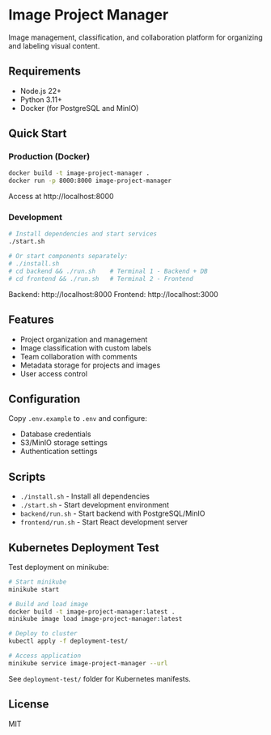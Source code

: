 # Image Project Manager

Image management, classification, and collaboration platform for organizing and labeling visual content.

## Requirements

- Node.js 22+
- Python 3.11+
- Docker (for PostgreSQL and MinIO)

## Quick Start

### Production (Docker)

```bash
docker build -t image-project-manager .
docker run -p 8000:8000 image-project-manager
```

Access at http://localhost:8000

### Development

```bash
# Install dependencies and start services
./start.sh

# Or start components separately:
# ./install.sh
# cd backend && ./run.sh    # Terminal 1 - Backend + DB
# cd frontend && ./run.sh   # Terminal 2 - Frontend
```

Backend: http://localhost:8000
Frontend: http://localhost:3000

## Features

- Project organization and management
- Image classification with custom labels
- Team collaboration with comments
- Metadata storage for projects and images
- User access control

## Configuration

Copy `.env.example` to `.env` and configure:
- Database credentials
- S3/MinIO storage settings
- Authentication settings

## Scripts

- `./install.sh` - Install all dependencies
- `./start.sh` - Start development environment
- `backend/run.sh` - Start backend with PostgreSQL/MinIO
- `frontend/run.sh` - Start React development server

## Kubernetes Deployment Test

Test deployment on minikube:

```bash
# Start minikube
minikube start

# Build and load image
docker build -t image-project-manager:latest .
minikube image load image-project-manager:latest

# Deploy to cluster
kubectl apply -f deployment-test/

# Access application
minikube service image-project-manager --url
```

See `deployment-test/` folder for Kubernetes manifests.

## License

MIT
